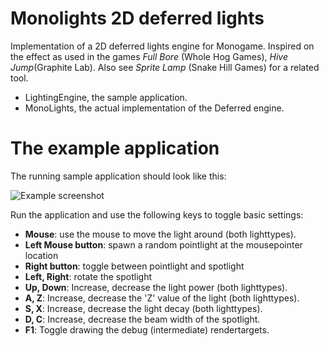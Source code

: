 # Monolights 2D deferred lights 
Implementation of a 2D deferred lights engine for Monogame. Inspired on the effect as used in the games _Full Bore_ (Whole Hog Games), _Hive Jump_(Graphite Lab). Also see _Sprite Lamp_ (Snake Hill Games) for a related tool. 

* LightingEngine, the sample application.
* MonoLights, the actual implementation of the Deferred engine.

# The example application
The running sample application should look like this:

![Example screenshot](http://www.felsirworld.net/wp-content/uploads/2017/05/deferredlights01.gif)

Run the application and use the following keys to toggle basic settings:

* **Mouse**: use the mouse to move the light around (both lighttypes). 
* **Left Mouse button**: spawn a random pointlight at the mousepointer location
* **Right button**: toggle between pointlight and spotlight
* **Left, Right**: rotate the spotlight
* **Up, Down**: Increase, decrease the light power (both lighttypes).
* **A, Z**: Increase, decrease the 'Z' value of the light (both lighttypes).
* **S, X**: Increase, decrease the light decay (both lighttypes).
* **D, C**: Increase, decrease the beam width of the spotlight.
* **F1**: Toggle drawing the debug (intermediate) rendertargets.

